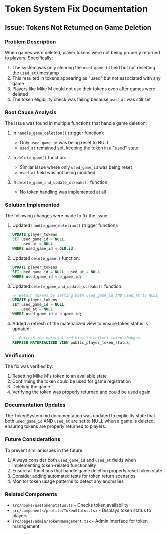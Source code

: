 # Token System Fix Documentation

## Issue: Tokens Not Returned on Game Deletion

### Problem Description
When games were deleted, player tokens were not being properly returned to players. Specifically:

1. The system was only clearing the `used_game_id` field but not resetting the `used_at` timestamp
2. This resulted in tokens appearing as "used" but not associated with any game
3. Players like Mike M could not use their tokens even after games were deleted
4. The token eligibility check was failing because `used_at` was still set

### Root Cause Analysis
The issue was found in multiple functions that handle game deletion:

1. In `handle_game_deletion()` (trigger function):
   - Only `used_game_id` was being reset to NULL
   - `used_at` remained set, keeping the token in a "used" state

2. In `delete_game()` function:
   - Similar issue where only `used_game_id` was being reset
   - `used_at` field was not being modified

3. In `delete_game_and_update_streaks()` function:
   - No token handling was implemented at all

### Solution Implemented

The following changes were made to fix the issue:

1. Updated `handle_game_deletion()` (trigger function):
   ```sql
   UPDATE player_tokens
   SET used_game_id = NULL, 
       used_at = NULL
   WHERE used_game_id = OLD.id;
   ```

2. Updated `delete_game()` function:
   ```sql
   UPDATE player_tokens 
   SET used_game_id = NULL, used_at = NULL 
   WHERE used_game_id = p_game_id;
   ```

3. Updated `delete_game_and_update_streaks()` function:
   ```sql
   -- Return tokens by setting both used_game_id AND used_at to NULL
   UPDATE player_tokens
   SET used_game_id = NULL,
       used_at = NULL
   WHERE used_game_id = p_game_id;
   ```

4. Added a refresh of the materialized view to ensure token status is updated:
   ```sql
   -- Refresh the materialized view to reflect token changes
   REFRESH MATERIALIZED VIEW public_player_token_status;
   ```

### Verification
The fix was verified by:
1. Resetting Mike M's token to an available state
2. Confirming the token could be used for game registration
3. Deleting the game
4. Verifying the token was properly returned and could be used again

### Documentation Updates
The TokenSystem.md documentation was updated to explicitly state that both `used_game_id` AND `used_at` are set to NULL when a game is deleted, ensuring tokens are properly returned to players.

### Future Considerations
To prevent similar issues in the future:
1. Always consider both `used_game_id` and `used_at` fields when implementing token-related functionality
2. Ensure all functions that handle game deletion properly reset token state
3. Consider adding automated tests for token return scenarios
4. Monitor token usage patterns to detect any anomalies

### Related Components
- `src/hooks/useTokenStatus.ts` - Checks token availability
- `src/components/profile/TokenStatus.tsx` - Displays token status to players
- `src/pages/admin/TokenManagement.tsx` - Admin interface for token management

